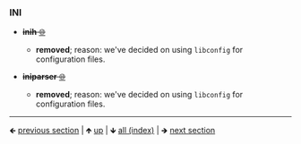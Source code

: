 











### INI

- ~~**inih** [🌐](https://github.com/benhoyt/inih)~~
  
  - **removed**; reason: we've decided on using `libconfig` for configuration files.

- ~~**iniparser** [🌐](https://github.com/ndevilla/iniparser)~~
  
  - **removed**; reason: we've decided on using `libconfig` for configuration files.






	
----

🡸 [previous section](./0073-yaml.md)  |  🡹 [up](./0071-configuration.md)  |  🡻 [all (index)](./0093-libraries-in-this.md)  |  🡺 [next section](./0075-testing-benchmarking.md)
